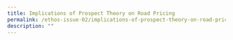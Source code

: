 ```yaml
---
title: Implications of Prospect Theory on Road Pricing
permalink: /ethos-issue-02/implications-of-prospect-theory-on-road-pricing/
description: ""
---
```

